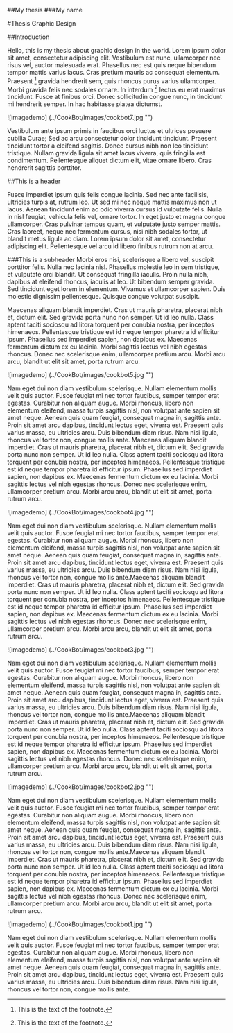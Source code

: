 ##My thesis
###My name

#Thesis Graphic Design

##Introduction

Hello, this is my thesis about graphic design in the world. 
Lorem ipsum dolor sit amet, consectetur adipiscing elit. Vestibulum est nunc, ullamcorper nec risus vel, auctor malesuada erat. Phasellus nec est quis neque bibendum tempor mattis varius lacus. Cras pretium mauris ac consequat elementum. Praesent [^myFootnote1] gravida hendrerit sem, quis rhoncus purus varius ullamcorper. Morbi gravida felis nec sodales ornare. In interdum [^anotherFootnote2] lectus eu erat maximus tincidunt. Fusce at finibus orci. Donec sollicitudin congue nunc, in tincidunt mi hendrerit semper. In hac habitasse platea dictumst. 

[^myFootnote1]: This is the text of the footnote.

[^anotherFootnote2]: This is the text of the footnote.

![imagedemo] (../CookBot/images/cookbot7.jpg "")

Vestibulum ante ipsum primis in faucibus orci luctus et ultrices posuere cubilia Curae; Sed ac arcu consectetur dolor tincidunt tincidunt. Praesent tincidunt tortor a eleifend sagittis. Donec cursus nibh non leo tincidunt tristique. Nullam gravida ligula sit amet lacus viverra, quis fringilla est condimentum. Pellentesque aliquet dictum elit, vitae ornare libero. Cras hendrerit sagittis porttitor.

##This is a header

Fusce imperdiet ipsum quis felis congue lacinia. Sed nec ante facilisis, ultricies turpis at, rutrum leo. Ut sed mi nec neque mattis maximus non ut lacus. Aenean tincidunt enim ac odio viverra cursus id vulputate felis. Nulla in nisl feugiat, vehicula felis vel, ornare tortor. In eget justo et magna congue ullamcorper. Cras pulvinar tempus quam, et vulputate justo semper mattis. Cras laoreet, neque nec fermentum cursus, nisi nibh sodales tortor, ut blandit metus ligula ac diam. Lorem ipsum dolor sit amet, consectetur adipiscing elit. Pellentesque vel arcu id libero finibus rutrum non at arcu.

###This is a subheader
Morbi eros nisi, scelerisque a libero vel, suscipit porttitor felis. Nulla nec lacinia nisl. Phasellus molestie leo in sem tristique, et vulputate orci blandit. Ut consequat fringilla iaculis. Proin nulla nibh, dapibus at eleifend rhoncus, iaculis at leo. Ut bibendum semper gravida. Sed tincidunt eget lorem in elementum. Vivamus et ullamcorper sapien. Duis molestie dignissim pellentesque. Quisque congue volutpat suscipit.

Maecenas aliquam blandit imperdiet. Cras ut mauris pharetra, placerat nibh et, dictum elit. Sed gravida porta nunc non semper. Ut id leo nulla. Class aptent taciti sociosqu ad litora torquent per conubia nostra, per inceptos himenaeos. Pellentesque tristique est id neque tempor pharetra id efficitur ipsum. Phasellus sed imperdiet sapien, non dapibus ex. Maecenas fermentum dictum ex eu lacinia. Morbi sagittis lectus vel nibh egestas rhoncus. Donec nec scelerisque enim, ullamcorper pretium arcu. Morbi arcu arcu, blandit ut elit sit amet, porta rutrum arcu.

![imagedemo] (../CookBot/images/cookbot5.jpg "")

Nam eget dui non diam vestibulum scelerisque. Nullam elementum mollis velit quis auctor. Fusce feugiat mi nec tortor faucibus, semper tempor erat egestas. Curabitur non aliquam augue. Morbi rhoncus, libero non elementum eleifend, massa turpis sagittis nisl, non volutpat ante sapien sit amet neque. Aenean quis quam feugiat, consequat magna in, sagittis ante. Proin sit amet arcu dapibus, tincidunt lectus eget, viverra est. Praesent quis varius massa, eu ultricies arcu. Duis bibendum diam risus. Nam nisi ligula, rhoncus vel tortor non, congue mollis ante.
Maecenas aliquam blandit imperdiet. Cras ut mauris pharetra, placerat nibh et, dictum elit. Sed gravida porta nunc non semper. Ut id leo nulla. Class aptent taciti sociosqu ad litora torquent per conubia nostra, per inceptos himenaeos. Pellentesque tristique est id neque tempor pharetra id efficitur ipsum. Phasellus sed imperdiet sapien, non dapibus ex. Maecenas fermentum dictum ex eu lacinia. Morbi sagittis lectus vel nibh egestas rhoncus. Donec nec scelerisque enim, ullamcorper pretium arcu. Morbi arcu arcu, blandit ut elit sit amet, porta rutrum arcu.

![imagedemo] (../CookBot/images/cookbot4.jpg "")

Nam eget dui non diam vestibulum scelerisque. Nullam elementum mollis velit quis auctor. Fusce feugiat mi nec tortor faucibus, semper tempor erat egestas. Curabitur non aliquam augue. Morbi rhoncus, libero non elementum eleifend, massa turpis sagittis nisl, non volutpat ante sapien sit amet neque. Aenean quis quam feugiat, consequat magna in, sagittis ante. Proin sit amet arcu dapibus, tincidunt lectus eget, viverra est. Praesent quis varius massa, eu ultricies arcu. Duis bibendum diam risus. Nam nisi ligula, rhoncus vel tortor non, congue mollis ante.Maecenas aliquam blandit imperdiet. Cras ut mauris pharetra, placerat nibh et, dictum elit. Sed gravida porta nunc non semper. Ut id leo nulla. Class aptent taciti sociosqu ad litora torquent per conubia nostra, per inceptos himenaeos. Pellentesque tristique est id neque tempor pharetra id efficitur ipsum. Phasellus sed imperdiet sapien, non dapibus ex. Maecenas fermentum dictum ex eu lacinia. Morbi sagittis lectus vel nibh egestas rhoncus. Donec nec scelerisque enim, ullamcorper pretium arcu. Morbi arcu arcu, blandit ut elit sit amet, porta rutrum arcu.

![imagedemo] (../CookBot/images/cookbot3.jpg "")

Nam eget dui non diam vestibulum scelerisque. Nullam elementum mollis velit quis auctor. Fusce feugiat mi nec tortor faucibus, semper tempor erat egestas. Curabitur non aliquam augue. Morbi rhoncus, libero non elementum eleifend, massa turpis sagittis nisl, non volutpat ante sapien sit amet neque. Aenean quis quam feugiat, consequat magna in, sagittis ante. Proin sit amet arcu dapibus, tincidunt lectus eget, viverra est. Praesent quis varius massa, eu ultricies arcu. Duis bibendum diam risus. Nam nisi ligula, rhoncus vel tortor non, congue mollis ante.Maecenas aliquam blandit imperdiet. Cras ut mauris pharetra, placerat nibh et, dictum elit. Sed gravida porta nunc non semper. Ut id leo nulla. Class aptent taciti sociosqu ad litora torquent per conubia nostra, per inceptos himenaeos. Pellentesque tristique est id neque tempor pharetra id efficitur ipsum. Phasellus sed imperdiet sapien, non dapibus ex. Maecenas fermentum dictum ex eu lacinia. Morbi sagittis lectus vel nibh egestas rhoncus. Donec nec scelerisque enim, ullamcorper pretium arcu. Morbi arcu arcu, blandit ut elit sit amet, porta rutrum arcu.

![imagedemo] (../CookBot/images/cookbot2.jpg "")

Nam eget dui non diam vestibulum scelerisque. Nullam elementum mollis velit quis auctor. Fusce feugiat mi nec tortor faucibus, semper tempor erat egestas. Curabitur non aliquam augue. Morbi rhoncus, libero non elementum eleifend, massa turpis sagittis nisl, non volutpat ante sapien sit amet neque. Aenean quis quam feugiat, consequat magna in, sagittis ante. Proin sit amet arcu dapibus, tincidunt lectus eget, viverra est. Praesent quis varius massa, eu ultricies arcu. Duis bibendum diam risus. Nam nisi ligula, rhoncus vel tortor non, congue mollis ante.Maecenas aliquam blandit imperdiet. Cras ut mauris pharetra, placerat nibh et, dictum elit. Sed gravida porta nunc non semper. Ut id leo nulla. Class aptent taciti sociosqu ad litora torquent per conubia nostra, per inceptos himenaeos. Pellentesque tristique est id neque tempor pharetra id efficitur ipsum. Phasellus sed imperdiet sapien, non dapibus ex. Maecenas fermentum dictum ex eu lacinia. Morbi sagittis lectus vel nibh egestas rhoncus. Donec nec scelerisque enim, ullamcorper pretium arcu. Morbi arcu arcu, blandit ut elit sit amet, porta rutrum arcu.

![imagedemo] (../CookBot/images/cookbot1.jpg "")

Nam eget dui non diam vestibulum scelerisque. Nullam elementum mollis velit quis auctor. Fusce feugiat mi nec tortor faucibus, semper tempor erat egestas. Curabitur non aliquam augue. Morbi rhoncus, libero non elementum eleifend, massa turpis sagittis nisl, non volutpat ante sapien sit amet neque. Aenean quis quam feugiat, consequat magna in, sagittis ante. Proin sit amet arcu dapibus, tincidunt lectus eget, viverra est. Praesent quis varius massa, eu ultricies arcu. Duis bibendum diam risus. Nam nisi ligula, rhoncus vel tortor non, congue mollis ante.